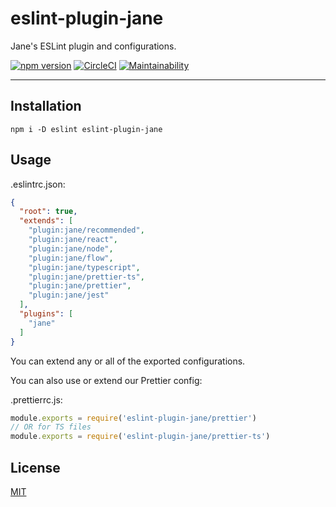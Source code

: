 # eslint-plugin-jane

Jane's ESLint plugin and configurations.

[![npm version](https://img.shields.io/npm/v/eslint-plugin-jane.svg)](https://npm.im/eslint-plugin-jane) [![CircleCI](https://circleci.com/gh/jane/eslint-plugin-jane.svg?style=svg)](https://circleci.com/gh/jane/eslint-plugin-jane) [![Maintainability](https://api.codeclimate.com/v1/badges/33e6dcb7e992c8d799e6/maintainability)](https://codeclimate.com/github/jane/eslint-plugin-jane/maintainability)

--------

## Installation

`npm i -D eslint eslint-plugin-jane`

## Usage

.eslintrc.json:
```json
{
  "root": true,
  "extends": [
    "plugin:jane/recommended",
    "plugin:jane/react",
    "plugin:jane/node",
    "plugin:jane/flow",
    "plugin:jane/typescript",
    "plugin:jane/prettier-ts",
    "plugin:jane/prettier",
    "plugin:jane/jest"
  ],
  "plugins": [
    "jane"
  ]
}
```

You can extend any or all of the exported configurations.

You can also use or extend our Prettier config:

.prettierrc.js:
```javascript
module.exports = require('eslint-plugin-jane/prettier')
// OR for TS files
module.exports = require('eslint-plugin-jane/prettier-ts')
```

## License

[MIT](./LICENSE.md)
